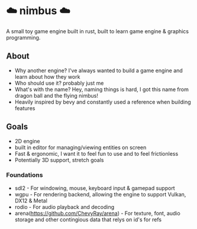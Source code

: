 # ☁️ nimbus ☁️
A small toy game engine built in rust, built to learn game engine &amp; graphics programming.



## About
* Why another engine? I've always wanted to build a game engine and learn about how they work
* Who should use it? probably just me
* What's with the name? Hey, naming things is hard, I got this name from dragon ball and the flying nimbus!
* Heavily inspired by bevy and constantly used a reference when building features


## Goals
* 2D engine
* built in editor for managing/viewing entities on screen
* Fast & ergonomic, I want it to feel fun to use and to feel frictionless 
* Potentially 3D support, stretch goals


### Foundations
* sdl2 - For windowing, mouse, keyboard input & gamepad support
* wgpu - For rendering backend, allowing the engine to support Vulkan, DX12 & Metal
* rodio - For audio playback and decoding
* arena(https://github.com/ChevyRay/arena) - For texture, font, audio storage and other contingious data that relys on id's for refs
